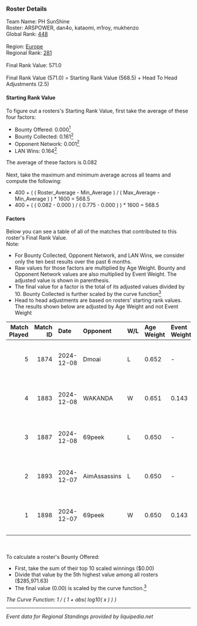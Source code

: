 ### Roster Details<br />
Team Name: PH SunShine<br />
Roster: ARSPOWER, dan4o, kataomi, m1roy, mukhenzo<br />
Global Rank: [448](../../standings_global_2025_02_28.md)<br />
<br />
Region: [Europe]( ../../standings_europe_2025_02_28.md)<br />
Regional Rank: [281]( ../../standings_europe_2025_02_28.md)<br />
<br />
Final Rank Value:  571.0<br />
<br />
Final Rank Value (571.0) = Starting Rank Value (568.5) + Head To Head Adjustments (2.5)<br />

#### Starting Rank Value<br />
To figure out a rosters's Starting Rank Value, first take the average of these four factors:<br />
- Bounty Offered: 0.000[<sup>1</sup>](#table2)
- Bounty Collected: 0.161[<sup>2</sup>](#table1)
- Opponent Network: 0.001[<sup>2</sup>](#table1)
- LAN Wins: 0.164[<sup>2</sup>](#table1)

The average of these factors is 0.082<br />
<br />
Next, take the maximum and minimum average across all teams and compute the following:<br />
- 400 + ( ( Roster_Average - Min_Average ) / ( Max_Average - Min_Average ) ) * 1600 = 568.5
- 400 + ( ( 0.082 - 0.000 ) / ( 0.775 - 0.000 ) ) * 1600 = 568.5


#### Factors<br />
Below you can see a table of all of the matches that contributed to this roster's Final Rank Value.<br />
Note:<br />

- For Bounty Collected, Opponent Network, and LAN Wins, we consider only the ten best results over the past 6 months.
- Raw values for those factors are multiplied by Age Weight. Bounty and Opponent Network values are also multiplied by Event Weight. The adjusted value is shown in parenthesis.
- The final value for a factor is the total of its adjusted values divided by 10. Bounty Collected is further scaled by the curve function[<sup>3</sup>](#curveFunction)
- Head to head adjustments are based on rosters' starting rank values. The results shown below are adjusted by Age Weight and not Event Weight
<span id="table1"></span><br />


| Match Played | Match ID | Date       | Opponent     | W/L | Age Weight | Event Weight | Bounty Collected | Opponent Network | LAN Wins  | H2H Adj. | Roster                                    |
| -: | -: | :- | :- | :- | :- | :- | :- | :- | :- | -: | :- |
|            5 |     1874 | 2024-12-08 | Dmoai        | L   | 0.652      | -            | -                | -                | -         |   -11.56 | ARSPOWER, dan4o, kataomi, m1roy, mukhenzo |
|            4 |     1883 | 2024-12-08 | WAKANDA      | W   | 0.651      | 0.143        | 0.000 (0.000)    | 0.000 (0.000)    | 1 (0.651) |     5.12 | ARSPOWER, dan4o, kataomi, m1roy, mukhenzo |
|            3 |     1887 | 2024-12-08 | 69peek       | L   | 0.650      | -            | -                | -                | -         |    -4.95 | ARSPOWER, dan4o, kataomi, m1roy, mukhenzo |
|            2 |     1893 | 2024-12-07 | AimAssassins | L   | 0.650      | -            | -                | -                | -         |    -1.86 | ARSPOWER, dan4o, kataomi, m1roy, mukhenzo |
|            1 |     1898 | 2024-12-07 | 69peek       | W   | 0.650      | 0.143        | 0.001 (0.000)    | 0.130 (0.012)    | 1 (0.650) |    15.72 | ARSPOWER, dan4o, kataomi, m1roy, mukhenzo |

<br />
<span id="table2"></span><br />
To calculate a roster's Bounty Offered:<br />

- First, take the sum of their top 10 scaled winnings ($0.00)
- Divide that value by the 5th highest value among all rosters ($285,971.63)
- The final value (0.00) is scaled by the curve function.[<sup>3</sup>](#curveFunction)

<span id="curveFunction"></span>_The Curve Function: 1 / ( 1 + abs( log10( x ) ) )_<br />

---
_Event data for Regional Standings provided by liquipedia.net_<br />
